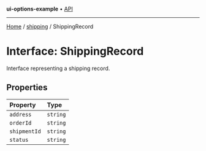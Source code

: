 **ui-options-example** • [API](../../README.md)

***

[Home](../../README.md) / [shipping](../README.md) / ShippingRecord

# Interface: ShippingRecord

Interface representing a shipping record.

## Properties

| Property | Type |
| :------ | :------ |
| `address` | `string` |
| `orderId` | `string` |
| `shipmentId` | `string` |
| `status` | `string` |
